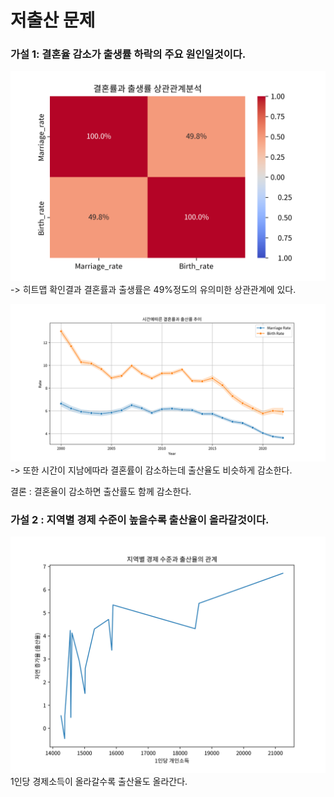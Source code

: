 # 저출산 문제
### 가설 1: 결혼율 감소가 출생률 하락의 주요 원인일것이다.
![alt text](<FlaskWeb/static/img/graph/가설1-결혼률과 출생률 상관관계분석.png>)
-> 히트맵 확인결과 결혼률과 출생률은 49%정도의 유의미한 상관관계에 있다.

![alt text](<FlaskWeb/static/img/graph/가설1-시간에따른 결혼률과 출산률 추이.png>)
-> 또한 시간이 지남에따라 결혼률이 감소하는데 출산율도 비슷하게 감소한다.

결론 : 결혼율이 감소하면 출산률도 함께 감소한다.

### 가설 2 : 지역별 경제 수준이 높을수록 출산율이 올라갈것이다.
![alt text](<FlaskWeb/static/img/graph/가설2-지역별 경제 수준과 출산율의 관계.png>)
1인당 경제소득이 올라갈수록 출산율도 올라간다.